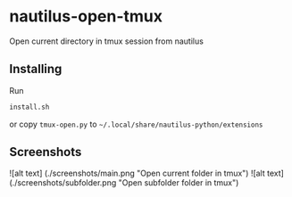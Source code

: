 # nautilus-open-tmux

Open current directory in tmux session from nautilus

## Installing

Run 

```bash
install.sh
```

or copy `tmux-open.py` to `~/.local/share/nautilus-python/extensions` 

## Screenshots

![alt text] (./screenshots/main.png "Open current folder in tmux")
![alt text] (./screenshots/subfolder.png "Open subfolder folder in tmux")


